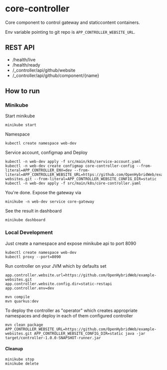 # core-controller
Core component to control gateway and staticcontent containers.

Env variable pointing to git repo is `APP_CONTROLLER_WEBSITE_URL`.

## REST API

* /health/live
* /health/ready
* /_controller/api/github/website
* /_controller/api/github/component/{name}


## How to run

### Minikube

Start minikube
```shell
minikube start
```

Namespace
```shell
kubectl create namespace web-dev
```

Service account, configmap and Deploy
```shell
kubectl -n web-dev apply -f src/main/k8s/service-account.yaml
kubectl -n web-dev create configmap core-controller-config --from-literal=APP_CONTROLLER_ENV=dev --from-literal=APP_CONTROLLER_WEBSITE_URL=https://github.com/OpenHybridWeb/example-websites.git --from-literal=APP_CONTROLLER_WEBSITE_CONFIG_DIR=static
kubectl -n web-dev apply -f src/main/k8s/core-controller.yaml
```

You're done. Expose the gateway via
```shell
minikube -n web-dev service core-gateway
```

See the result in dashboard

```shell
minikube dashboard
```


### Local Development

Just create a namespace and expose minikube api to port 8090
```shell
kubectl create namespace web-dev
kubectl proxy --port=8090
```

Run controller on your JVM which by defaults set 
```
app.controller.website.url=https://github.com/OpenHybridWeb/example-websites.git
app.controller.website.config.dir=static-restapi
app.controller.env=dev
```

```shell
mvn compile
mvn quarkus:dev
```

To deploy the controller as "operator" which creates appropriate namespaces and deploy in each of them configured controller

```shell
mvn clean package
APP_CONTROLLER_WEBSITE_URL=https://github.com/OpenHybridWeb/example-websites.git APP_CONTROLLER_WEBSITE_CONFIG_DIR=static java -jar target/controller-1.0.0-SNAPSHOT-runner.jar
```

#### Cleanup

```shell
minikube stop
minikube delete
```
